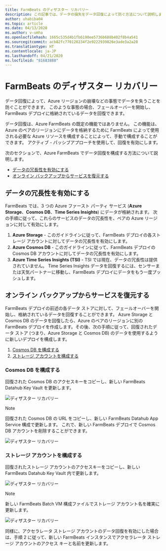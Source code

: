 ```yaml
---
title: FarmBeats のディザスター リカバリー
description: この記事では、データの損失をデータ回復によって防ぐ方法について説明します。
author: uhabiba04
ms.topic: article
ms.date: 04/13/2020
ms.author: v-umha
ms.openlocfilehash: 1665c535d4b1fb6190ee5736b688b402f8b4a541
ms.sourcegitcommit: acb82fc770128234f2e9222939826e3ade3a2a28
ms.translationtype: HT
ms.contentlocale: ja-JP
ms.lasthandoff: 04/21/2020
ms.locfileid: "81683888"
---
```

# <a name="disaster-recovery-for-farmbeats"></a>FarmBeats のディザスター リカバリー

データ回復によって、Azure リージョンの崩壊などの事態でデータを失うことを防ぐことができます。 このような事態の場合、フェールオーバーを開始し、FarmBeats デプロイに格納されているデータを回復できます。

データ回復は、Azure FarmBeats の既定の機能ではありません。 この機能は、Azure のペアのリージョンにデータを格納するために FarmBeats によって使用される必要な Azure リソースを構成することによって、手動で構成することができます。 アクティブ - パッシブアプローチを使用して、回復を有効にします。

次のセクションで、Azure FarmBeats でデータ回復を構成する方法について説明します。

- [データの冗長性を有効にする](#enable-data-redundancy)
- [オンライン バックアップからサービスを復元する](#restore-service-from-online-backup)


## <a name="enable-data-redundancy"></a>データの冗長性を有効にする

FarmBeats では、3 つの Azure ファースト パーティ サービス (**Azure Storage**、**Cosmos DB**、**Time Series Insights**) にデータが格納されます。 次の手順に従って、これらのサービスのデータの冗長性を、ペアの Azure リージョンに対して有効にします。

1.  **Azure Storage** - このガイドラインに従って、FarmBeats デプロイの各ストレージ アカウントに対してデータの冗長性を有効にします。
2.  **Azure Cosmos DB** - このガイドラインに従って、FarmBeats デプロイの Cosmos DB アカウントに対してデータの冗長性を有効にします。
3.  **Azure Time Series Insights (TSI)** - TSI では現在、データの冗長性は提供されていません。 Time Series Insights データを回復するには、センサーまたは天気パートナーに移動し、FarmBeats デプロイにデータをもう一度プッシュします。

## <a name="restore-service-from-online-backup"></a>オンライン バックアップからサービスを復元する

FarmBeats デプロイの前述の各データ ストアに対して、フェールオーバーを開始し、格納されているデータを回復することができます。 Azure Storage と Cosmos DB のデータを回復したら、Azure のペアのリージョンに別の FarmBeats デプロイを作成します。その後、次の手順に従って、回復されたデータ ストア (つまり、Azure Storage と Cosmos DB) のデータを使用するように新しいデプロイを構成します。

1. [Cosmos DB を構成する](#configure-cosmos-db)
2. [ストレージ アカウントを構成する](#configure-storage-account)


### <a name="configure-cosmos-db"></a>Cosmos DB を構成する

回復された Cosmos DB のアクセスキーをコピーし、新しい FarmBeats Datahub Key Vault を更新します。


  ![ディザスター リカバリー](./media/disaster-recovery-for-farmbeats/key-vault-secrets.png)

> [!NOTE]
> 回復された Cosmos DB の URL をコピーし、新しい FarmBeats Datahub App Service 構成で更新します。 これで、新しい FarmBeats デプロイで Cosmos DB アカウントを削除することができます。

  ![ディザスター リカバリー](./media/disaster-recovery-for-farmbeats/configuration.png)

### <a name="configure-storage-account"></a>ストレージ アカウントを構成する

回復されたストレージ アカウントのアクセスキーをコピーし、新しい FarmBeats Datahub Key Vault 内で更新します。

![ディザスター リカバリー](./media/disaster-recovery-for-farmbeats/key-vault-7-secrets.png)

>[!NOTE]
> 新しい FarmBeats Batch VM 構成ファイルでストレージ アカウント名を確実に更新します。

![ディザスター リカバリー](./media/disaster-recovery-for-farmbeats/batch-prep-files.png)

同様に、アクセラレータ ストレージ アカウントのデータ回復を有効にした場合は、手順 2 に従って、新しい FarmBeats インスタンスでアクセラレータ ストレージ アカウントのアクセス キーと名前を更新します。
